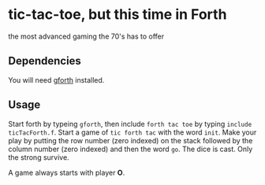 # tic-tac-toe, but this time in Forth

the most advanced gaming the 70's has to offer

## Dependencies

You will need [gforth](https://www.gnu.org/software/gforth/) installed.

## Usage

Start forth by typeing `gforth`, then include `forth tac toe` by typing `include ticTacForth.f`. Start a game of `tic forth tac` with the word `init`. Make your play by putting the row number (zero indexed) on the stack followed by the column number (zero indexed) and then the word `go`. The dice is cast. Only the strong survive.

A game always starts with player **O**.
